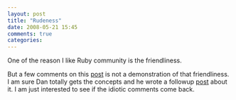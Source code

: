 ```yaml
---
layout: post
title: "Rudeness"
date: 2008-05-21 15:45
comments: true
categories: 
---
```


<p>One of the reason I like Ruby community is the friendliness.</p>

<p>But a few comments on this <a href="http://tinyurl.com/6k6ekm">post</a> is not a demonstration of that friendliness. I am sure Dan totally gets the concepts and he wrote a followup <a href="http://tinyurl.com/5oj4me">post</a> about it. I am just interested to see if the idiotic comments come back.</p>
